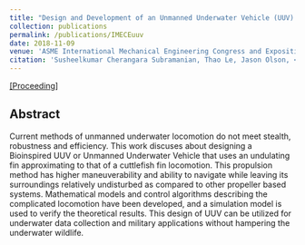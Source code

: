 ```yaml
---
title: "Design and Development of an Unmanned Underwater Vehicle (UUV) in the Form of a Cuttlefish"
collection: publications
permalink: /publications/IMECEuuv
date: 2018-11-09
venue: 'ASME International Mechanical Engineering Congress and Exposition'
citation: 'Susheelkumar Cherangara Subramanian, Thao Le, Jason Olson, <i><b>Sandesh G Bhat</b></i>, Sangram Redkar.'
---
```


[[Proceeding]](http://mrsandeshbhat.github.io/files/IMECE_UUV.pdf)

## Abstract
Current methods of unmanned underwater locomotion do not meet stealth, robustness and efficiency. This work discuses about designing a Bioinspired UUV or Unmanned Underwater Vehicle that uses an undulating fin approximating to that of a cuttlefish fin locomotion. This propulsion method has higher maneuverability and ability to navigate while leaving its surroundings relatively undisturbed as compared to other propeller based systems. Mathematical models and control algorithms describing the complicated locomotion have been developed, and a simulation model is used to verify the theoretical results. This design of UUV can be utilized for underwater data collection and military applications without hampering the underwater wildlife.
